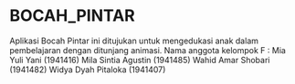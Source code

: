 # BOCAH_PINTAR
Aplikasi Bocah Pintar ini ditujukan untuk mengedukasi anak dalam pembelajaran dengan ditunjang animasi.
Nama anggota kelompok F : 
Mia Yuli Yani (1941416)
Mila Sintia Agustin (1941485)
Wahid Amar Shobari (1941482)
Widya Dyah Pitaloka (1941407)
